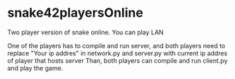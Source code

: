# snake42playersOnline
Two player version of snake online. You can play LAN

One of the players has to compile and run server, and both players need to replace "Your ip addres" in network.py and server.py with current ip addres of player that hosts server
Than, both players can compile and run client.py and play the game.
